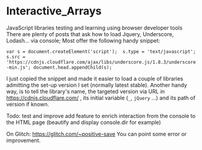 # Interactive_Arrays
JavaScript libraries testing and learning using browser developer tools
There are plenty of posts that ask how to load Jquery, Underscore, Lodash... via console; Most offer the following handy snippet:

`var s = document.createElement('script'); 
 s.type = 'text/javascript';
 s.src = 'https://cdnjs.cloudflare.com/ajax/libs/underscore.js/1.8.3/underscore-min.js';
 document.head.appendChild(s);`

I just copied the snippet and made it easier to load a couple of libraries admitting the set-up version I set (normally latest stable).
Another handy way, is to tell the library's name, the targeted version via URL in https://cdnjs.cloudflare.com/ , its initial variable (`_`, `jQuery` ...) and its path of version if known.

Todo:
test and improve
add feature to enrich interaction from the console to the HTML page (beautify and display console.dir for example)

On Glitch: 
https://glitch.com/~positive-save
You can point some error or improvement.

